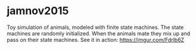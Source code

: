 # jamnov2015
Toy simulation of animals, modeled with finite state machines.
The state machines are randomly initialized.
When the animals mate they mix up and pass on their state machines.
See it in action:
https://imgur.com/Fdrlb6Z
